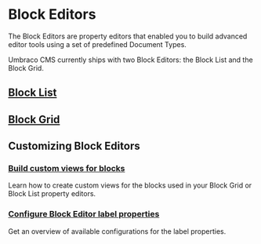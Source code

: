 # Block Editors

The Block Editors are property editors that enabled you to build advanced editor tools using a set of predefined Document Types.

Umbraco CMS currently ships with two Block Editors: the Block List and the Block Grid.

## [Block List](block-list-editor.md)

## [Block Grid](block-grid-editor.md)

## Customizing Block Editors

### [Build custom views for blocks](build-custom-view-for-blocks.md)

Learn how to create custom views for the blocks used in your Block Grid or Block List property editors.

### [Configure Block Editor label properties](label-property-configuration.md)

Get an overview of available configurations for the label properties.
